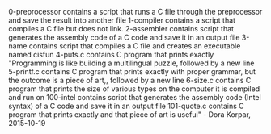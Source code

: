0-preprocessor contains a script that runs a C file through the preprocessor and save the result into another file
1-compiler contains a script that compiles a C file but does not link.
2-assembler contains script that generates the assembly code of a C code and save it in an output file
3-name contains script that compiles a C file and creates an executable named cisfun
4-puts.c contains  C program that prints exactly "Programming is like building a multilingual puzzle, followed by a new line
5-printf.c contains C program that prints exactly with proper grammar, but the outcome is a piece of art,, followed by a new line
6-size.c contains C program that prints the size of various types on the computer it is compiled and run on
100-intel contains script that generates the assembly code (Intel syntax) of a C code and save it in an output file
101-quote.c contains C program that prints exactly and that piece of art is useful" - Dora Korpar, 2015-10-19
